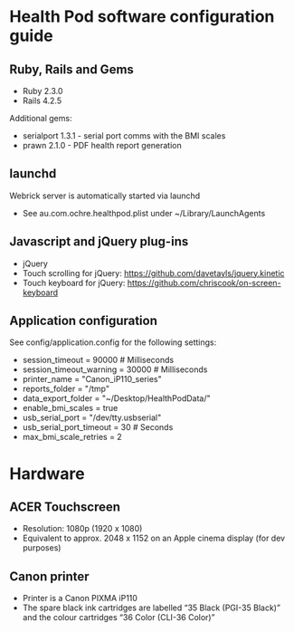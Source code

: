 # Health Pod software configuration guide
## Ruby, Rails and Gems

* Ruby 2.3.0
* Rails 4.2.5

Additional gems:

* serialport 1.3.1 - serial port comms with the BMI scales
* prawn 2.1.0 - PDF health report generation

## launchd

Webrick server is automatically started via launchd

* See au.com.ochre.healthpod.plist under ~/Library/LaunchAgents

## Javascript and jQuery plug-ins

* jQuery
* Touch scrolling for jQuery: https://github.com/davetayls/jquery.kinetic
* Touch keyboard for jQuery: https://github.com/chriscook/on-screen-keyboard

## Application configuration

See config/application.config for the following settings:

* session_timeout = 90000 # Milliseconds
* session_timeout_warning = 30000 # Milliseconds
* printer_name = "Canon_iP110_series"
* reports_folder = "/tmp"
* data_export_folder = "~/Desktop/HealthPodData/"
* enable_bmi_scales = true
* usb_serial_port = "/dev/tty.usbserial"
* usb_serial_port_timeout = 30 # Seconds
* max_bmi_scale_retries = 2

# Hardware
## ACER Touchscreen

* Resolution: 1080p (1920 x 1080)
* Equivalent to approx. 2048 x 1152 on an Apple cinema display (for dev purposes)

## Canon printer

* Printer is a Canon PIXMA iP110
* The spare black ink cartridges are labelled “35 Black (PGI-35 Black)” and the colour cartridges “36 Color (CLI-36 Color)”
